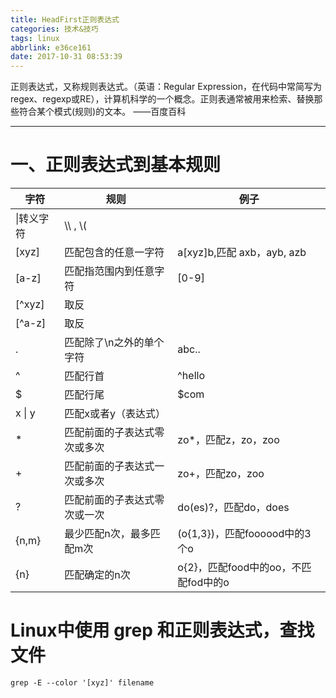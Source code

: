 ```yaml
---
title: HeadFirst正则表达式
categories: 技术&技巧
tags: linux
abbrlink: e36ce161
date: 2017-10-31 08:53:39
---
```


正则表达式，又称规则表达式。（英语：Regular Expression，在代码中常简写为regex、regexp或RE），计算机科学的一个概念。正则表通常被用来检索、替换那些符合某个模式(规则)的文本。 ——百度百科


<!-- more -->

---

# 一、正则表达式到基本规则

字符|规则|例子
---|---|---
\|转义字符|\\\ , \\(
[xyz]|匹配包含的任意一字符|a[xyz]b,匹配 axb，ayb, azb
[a-z]|匹配指范围内到任意字符|[0-9]
[^xyz]|取反|
[^a-z]|取反|
.|匹配除了\\n之外的单个字符| abc..
^|匹配行首| ^hello
$|匹配行尾| $com
x &#124; y| 匹配x或者y（表达式）|
* | 匹配前面的子表达式零次或多次| zo*，匹配z，zo，zoo
+ | 匹配前面的子表达式一次或多次| zo+，匹配zo，zoo
? | 匹配前面的子表达式零次或一次| do(es)?，匹配do，does
{n,m}|最少匹配n次，最多匹配m次|(o{1,3})，匹配foooood中的3个o
{n}|匹配确定的n次|o{2}，匹配food中的oo，不匹配fod中的o


# Linux中使用 grep 和正则表达式，查找文件

`grep -E --color '[xyz]' filename`
